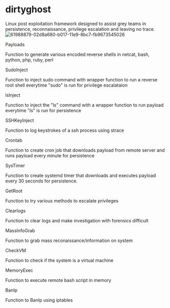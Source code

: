 # dirtyghost
Linux post exploitation framework designed to assist grey teams in persistence, reconnaissance, privilege escalation and leaving no trace.
![61988879-02d8a680-b017-11e9-8bc7-fb9673545026](https://user-images.githubusercontent.com/74875302/100136230-c3170e80-2e58-11eb-8528-bbc3fa93a21c.png)

Payloads

Function to generate various encoded reverse shells in netcat, bash, python, php, ruby, perl

SudoInject

Function to inject sudo command with wrapper function to run a reverse root shell everytime "sudo" is run for privilege escalataion

lsInject

Function to inject the "ls" command with a wrapper function to run payload everytime "ls" is run for persistence

SSHKeyInject

Function to log keystrokes of a ssh process using strace

Crontab

Function to create cron job that downloads payload from remote server and runs payload every minute for persistence

SysTimer

Function to create systemd timer that downloads and executes payload every 30 seconds for persistence.

GetRoot

Function to try various methods to escalate privileges

Clearlogs

Function to clear logs and make investigation with forensics difficult

MassInfoGrab

Function to grab mass reconaissance/information on system

CheckVM

Function to check if the system is a virtual machine

MemoryExec

Function to execute remote bash script in memory

BanIp

Function to BanIp using iptables

